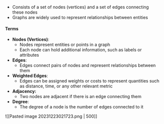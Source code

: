 - Consists of a set of nodes (vertices) and a set of edges connecting these nodes
- Graphs are widely used to represent relationships between entities

#### Terms
-  **Nodes (Vertices)**:
	- Nodes represent entities or points in a graph
	- Each node can hold additional information, such as labels or attributes
- **Edges**:
	- Edges connect pairs of nodes and represent relationships between them
- **Weighted Edges**:
	- Edges can be assigned weights or costs to represent quantities such as distance, time, or any other relevant metric
- **Adjacency:**
	- Two nodes are adjacent if there is an edge connecting them
- **Degree**:
	- The degree of a node is the number of edges connected to it

![[Pasted image 20231223021723.png | 500]]